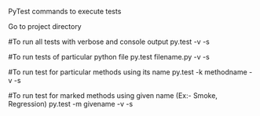 PyTest commands to execute tests

Go to project directory

#To run all tests with verbose and console output
py.test -v -s

#To run tests of particular python file
py.test filename.py -v -s

#To run test for particular methods using its name
py.test -k methodname -v -s

#To run test for marked methods using given name (Ex:- Smoke, Regression)
py.test -m givename -v -s

